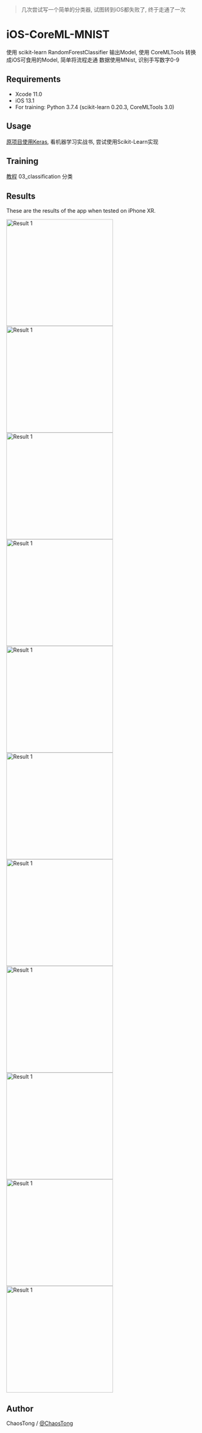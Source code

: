 > 几次尝试写一个简单的分类器, 试图转到iOS都失败了, 终于走通了一次

# iOS-CoreML-MNIST
使用 scikit-learn RandomForestClassifier 输出Model, 使用 CoreMLTools 转换成iOS可食用的Model, 简单将流程走通
数据使用MNist, 识别手写数字0-9

## Requirements

- Xcode 11.0
- iOS 13.1
- For training: Python 3.7.4 (scikit-learn 0.20.3, CoreMLTools 3.0)

## Usage

[原项目使用Keras](https://github.com/r4ghu/iOS-CoreML-MNIST), 看机器学习实战书, 尝试使用Scikit-Learn实现

## Training

[教程](https://github.com/ageron/handson-ml) 03_classification 分类

## Results

These are the results of the app when tested on iPhone XR. 

<img src="https://github.com/ChaosTong/iOS-CoreML-MNIST/blob/master/Screenshots/IMG_0266.PNG" alt="Result 1" width="280"> <img src="https://github.com/ChaosTong/iOS-CoreML-MNIST/blob/master/Screenshots/IMG_0267.PNG" alt="Result 1" width="280"> <img src="https://github.com/ChaosTong/iOS-CoreML-MNIST/blob/master/Screenshots/IMG_0268.PNG" alt="Result 1" width="280"> <img src="https://github.com/ChaosTong/iOS-CoreML-MNIST/blob/master/Screenshots/IMG_0269.PNG" alt="Result 1" width="280"> <img src="https://github.com/ChaosTong/iOS-CoreML-MNIST/blob/master/Screenshots/IMG_0270.PNG" alt="Result 1" width="280"> <img src="https://github.com/ChaosTong/iOS-CoreML-MNIST/blob/master/Screenshots/IMG_0271.PNG" alt="Result 1" width="280"> <img src="https://github.com/ChaosTong/iOS-CoreML-MNIST/blob/master/Screenshots/IMG_0272.PNG" alt="Result 1" width="280"> <img src="https://github.com/ChaosTong/iOS-CoreML-MNIST/blob/master/Screenshots/IMG_0273.PNG" alt="Result 1" width="280"> <img src="https://github.com/ChaosTong/iOS-CoreML-MNIST/blob/master/Screenshots/IMG_0274.PNG" alt="Result 1" width="280"> <img src="https://github.com/ChaosTong/iOS-CoreML-MNIST/blob/master/Screenshots/IMG_0275.PNG" alt="Result 1" width="280"> <img src="https://github.com/ChaosTong/iOS-CoreML-MNIST/blob/master/Screenshots/IMG_0276.PNG" alt="Result 1" width="280">

## Author

ChaosTong / [@ChaosTong](https://weibo.com/2048284377/profile)